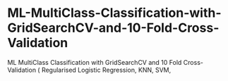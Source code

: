 # ML-MultiClass-Classification-with-GridSearchCV-and-10-Fold-Cross-Validation
ML MultiClass Classification with GridSearchCV and 10 Fold Cross-Validation ( Regularised Logistic Regression, KNN, SVM,
